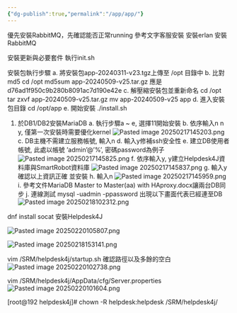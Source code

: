 ```yaml
---
{"dg-publish":true,"permalink":"/app/app/"}
---
```


優先安裝RabbitMQ，先確認能否正常running
參考文字客服安裝
安裝erlan
安裝RabbitMQ

安裝更新與必要套件
執行init.sh

安裝包執行步驟
a. 將安裝包app-20240311-v23.tgz上傳至 /opt 目錄中
b. 比對md5
	cd /opt
	md5sum app-20240509-v25.tar.gz
	應是d76ad1f950c9b280b8091ac7d190e42e
c. 解壓縮安裝包並重新命名
	cd /opt
	tar zxvf app-20240509-v25.tar.gz
	mv app-20240509-v25 app
d. 進入安裝包目錄
	cd /opt/app
e. 開始安裝
	./install.sh

1. 於DB1/DB2安裝MariaDB
	a. 執行步驟a ~ e, 選擇11開始安裝
	b. 依序輸入n n y, 僅第一次安裝時需要優化kernel
	![Pasted image 20250217145203.png](/img/user/img/Pasted%20image%2020250217145203.png)
	c. DB主機不需建立服務帳號, 輸入n
	d. 輸入y修補ssh安全性
	e. 建立DB使用者帳號, 此處以帳號 ’admin’@’%’, 密碼password為例子
	![Pasted image 20250217145825.png](/img/user/img/Pasted%20image%2020250217145825.png)
	f. 依序輸入y, y建立Helpdesk4J資料庫與SmartRobot資料庫
	![Pasted image 20250217145837.png](/img/user/img/Pasted%20image%2020250217145837.png)
	g. 輸入y確認以上資訊正確 並安裝
	h. 輸入n
	![Pasted image 20250217145959.png](/img/user/img/Pasted%20image%2020250217145959.png)
	i. 參考文件MariaDB Master to Master(aa) with HAproxy.docx讓兩台DB同步
	j. 連線測試
	mysql -uadmin -ppassword
	出現以下畫面代表已經連至DB
	![Pasted image 20250218102312.png](/img/user/img/Pasted%20image%2020250218102312.png)


dnf install socat
安裝Helpdesk4J

![Pasted image 20250220105807.png](/img/user/img/pasted/Pasted%20image%2020250220105807.png)

![Pasted image 20250218153141.png](/img/user/img/pasted/Pasted%20image%2020250218153141.png)

vim /SRM/helpdesk4j/startup.sh
確認路徑以及多餘的空白
![Pasted image 20250220102738.png](/img/user/img/pasted/Pasted%20image%2020250220102738.png)

vim /SRM/helpdesk4j/AppData/cfg/Server.properties
![Pasted image 20250220101604.png](/img/user/img/pasted/Pasted%20image%2020250220101604.png)

[root@192 helpdesk4j]# chown -R helpdesk:helpdesk /SRM/helpdesk4j/




